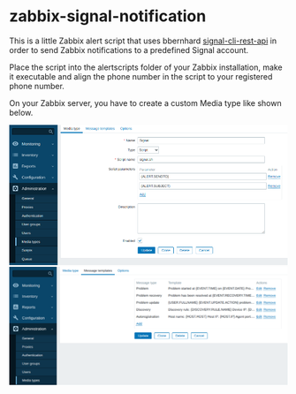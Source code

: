 # zabbix-signal-notification

This is a little Zabbix alert script that uses bbernhard [signal-cli-rest-api](https://github.com/bbernhard/signal-cli-rest-api) in order to send Zabbix notifications to a predefined Signal account.

Place the script into the alertscripts folder of your Zabbix installation, make it executable and align the <sender> phone number in the script to your registered phone number.

On your Zabbix server, you have to create a custom Media type like shown below.

![Zabbix Media Type](https://github.com/FloGatt/zabbix-signal-notification/blob/main/blob/zabbix_media_type.png?raw=true)
![Zabbix Media Type Templates](https://github.com/FloGatt/zabbix-signal-notification/blob/main/blob/zabbix_message_templates.png?raw=true)


